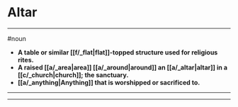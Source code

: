 # Altar
---
#noun
- **A table or similar [[f/_flat|flat]]-topped structure used for religious rites.**
- **A raised [[a/_area|area]] [[a/_around|around]] an [[a/_altar|altar]] in a [[c/_church|church]]; the sanctuary.**
- **[[a/_anything|Anything]] that is worshipped or sacrificed to.**
---
---
